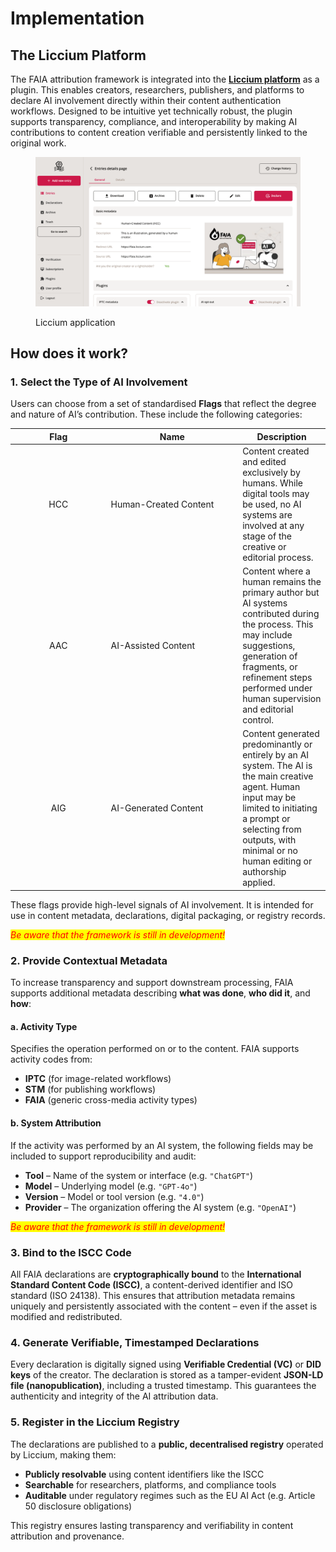 # Implementation

## The Liccium Platform

The FAIA attribution framework is integrated into the [**Liccium platform**](https://liccium.com/) as a plugin. This enables creators, researchers, publishers, and platforms to declare AI involvement directly within their content authentication workflows. Designed to be intuitive yet technically robust, the plugin supports transparency, compliance, and interoperability by making AI contributions to content creation verifiable and persistently linked to the original work.

<figure><img src="../.gitbook/assets/Screen.png" alt=""><figcaption><p>Liccium application</p></figcaption></figure>

## How does it work?

### **1. Select the Type of AI Involvement**

Users can choose from a set of standardised **Flags** that reflect the degree and nature of AI’s contribution. These include the following categories:

<table><thead><tr><th width="139.49609375" align="center">Flag</th><th width="196.65625">Name</th><th>Description</th></tr></thead><tbody><tr><td align="center">HCC</td><td>Human-Created Content</td><td>Content created and edited exclusively by humans. While digital tools may be used, no AI systems are involved at any stage of the creative or editorial process.</td></tr><tr><td align="center">AAC</td><td>AI-Assisted Content</td><td>Content where a human remains the primary author but AI systems contributed during the process. This may include suggestions, generation of fragments, or refinement steps performed under human supervision and editorial control.</td></tr><tr><td align="center">AIG</td><td>AI-Generated Content</td><td>Content generated predominantly or entirely by an AI system. The AI is the main creative agent. Human input may be limited to initiating a prompt or selecting from outputs, with minimal or no human editing or authorship applied.</td></tr></tbody></table>

These flags provide high-level signals of AI involvement. It is intended for use in content metadata, declarations, digital packaging, or registry records.

_<mark style="color:red;">Be aware that the framework is still in development!</mark>_&#x20;

### **2. Provide Contextual Metadata**

To increase transparency and support downstream processing, FAIA supports additional metadata describing **what was done**, **who did it**, and **how**:

#### **a. Activity Type**

Specifies the operation performed on or to the content. FAIA supports activity codes from:

* **IPTC** (for image-related workflows)
* **STM** (for publishing workflows)
* **FAIA** (generic cross-media activity types)

#### **b. System Attribution**&#x20;

If the activity was performed by an AI system, the following fields may be included to support reproducibility and audit:

* **Tool** – Name of the system or interface (e.g. `"ChatGPT"`)
* **Model** – Underlying model (e.g. `"GPT-4o"`)
* **Version** – Model or tool version (e.g. `"4.0"`)
* **Provider** – The organization offering the AI system (e.g. `"OpenAI"`)

_<mark style="color:red;">Be aware that the framework is still in development!</mark>_&#x20;

### **3. Bind to the ISCC Code**

All FAIA declarations are **cryptographically bound** to the **International Standard Content Code (ISCC)**, a content-derived identifier and ISO standard (ISO 24138). This ensures that attribution metadata remains uniquely and persistently associated with the content – even if the asset is modified and redistributed.

### **4. Generate Verifiable, Timestamped Declarations**

Every declaration is digitally signed using  **Verifiable Credential (VC)** or **DID keys** of the creator. The declaration is stored as a tamper-evident **JSON-LD file (nanopublication)**, including a trusted timestamp. This guarantees the authenticity and integrity of the AI attribution data.

### **5. Register in the Liccium Registry**

The declarations are published to a **public, decentralised registry** operated by Liccium, making them:

* **Publicly resolvable** using content identifiers like the ISCC
* **Searchable** for researchers, platforms, and compliance tools
* **Auditable** under regulatory regimes such as the EU AI Act (e.g. Article 50 disclosure obligations)

This registry ensures lasting transparency and verifiability in content attribution and provenance.
